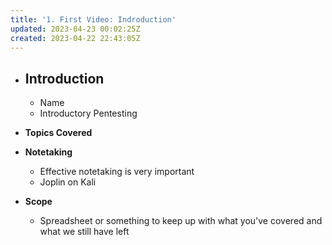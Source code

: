 ```yaml
---
title: '1. First Video: Indroduction'
updated: 2023-04-23 00:02:25Z
created: 2023-04-22 22:43:05Z
---
```


- ## **Introduction**
	- Name
	- Introductory Pentesting

- **Topics Covered**
- **Notetaking**
	- Effective notetaking is very important
	- Joplin on Kali
- **Scope**
	- Spreadsheet or something to keep up with what you've covered and what we still have left
